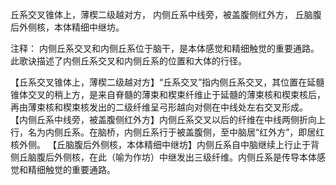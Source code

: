 丘系交叉锥体上，薄楔二级越对方，
内侧丘系中线旁，被盖腹侧红外方，
丘脑腹后外侧核，本体精细中继坊。

注释：
内侧丘系交叉和内侧丘系位于脑干，是本体感觉和精细触觉的重要通路。此歌诀描述了内侧丘系交叉和内侧丘系的位置和大体的行径。

【丘系交叉锥体上，薄楔二级越对方】“丘系交叉”指内侧丘系交叉，其位置在延髓锥体交叉的稍上方，是来自脊髓的薄束和楔束纤维止于延髓的薄束核和楔束核后，再由薄束核和楔束核发出的二级纤维呈弓形越向对侧在中线处左右交叉形成。
【内侧丘系中线旁，被盖腹侧红外方】内侧丘系交叉以后的纤维在中线两侧折向上行，名为内侧丘系。在脑桥，内侧丘系行于被盖腹侧，至中脑居“红外方”，即居红核外侧。
【丘脑腹后外侧核，本体精细中继坊】内侧丘系自中脑继续上行止于背侧丘脑腹后外侧核，在此（喻为作坊）中继发出三级纤维。内侧丘系是传导本体感觉和精细触觉的重要通路。